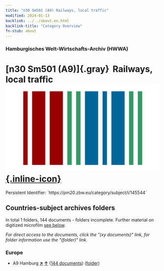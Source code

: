 ```yaml
---
title: "n30 Sm501 (A9) Railways, local traffic"
modified: 2024-01-13
backlink: ../../about.en.html
backlink-title: "Category Overview"
fn-stub: about
---
```


### Hamburgisches Welt-Wirtschafts-Archiv (HWWA)

# [n30 Sm501 (A9)]{.gray}&#8201; Railways, local traffic &#160; [![Wikidata](/images/Wikidata-logo.svg "Wikidata"){.inline-icon}](http://www.wikidata.org/entity/Q104711139)

<div class="hint">Persistent Identifier: `https://pm20.zbw.eu/category/subject/i/145544`</div>







## Countries-subject archives folders







In total 1 folders, 144 documents - folders incomplete. Further material on digitized microfilm [see below](#filmsections).

_For direct access to the documents, click the "(xy documents)" link, for folder information use the "(folder)" link._



### Europe

- A9 Hamburg [**&nearr;**](../../../geo/i/140905/about.en.html "Hamburg (all folders)") [**&uarr;**](../../../geo/about.en.html#A9 "Country category system") (<a href="https://pm20.zbw.eu/iiifview/folder/sh/140905,145544" title="about: Hamburg : Railways, local traffic" target="_blank">144 documents</a>) ([folder](../../../../folder/sh/1409xx/140905/1455xx/145544/about.en.html))



<a id="filmsections" />













